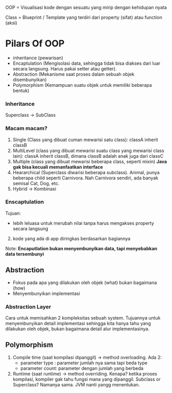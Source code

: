 OOP = Visualisasi kode dengan sesuatu yang mirip dengan kehidupan nyata

Class = Blueprint / Template yang terdiri dari property (sifat) atau function (aksi)


# Pilars Of OOP

- inheritance (pewarisan)
- Encaptulation (Mengisolasi data, sehingga tidak bisa diakses dari luar secara langsung. Harus pakai setter atau getter).
- Abstraction (Mekanisme saat proses dalam sebuah objek disembunyikan)
- Polymorphism (Kemampuan suatu objek untuk memiliki beberapa bentuk)


### Inheritance

Superclass -> SubClass

### Macam macam?

1. Single (Class yang dibuat cuman mewarisi satu class): classA inherit classB
2. MultiLevel (class yang dibuat mewarisi suatu class yang mewarisi class lain): classA inherit classB, dimana classB adalah anak juga dari classC
3. Multiple (class yang dibuat mewarisi beberapa class, seperti mixin) **Java gak bisa kecuali memanfaatkan interface**
4. Heararchical (Superclass diwarisi beberapa subclass). Animal, punya beberapa child seperti Carnivora. Nah Carnivora sendiri, ada banyak semisal Cat, Dog, etc.
5. Hybrid -> Kombinasi

### Enscaptulation

Tujuan: 
- lebih leluasa untuk merubah nilai tanpa harus mengakses property secara langsung
2. kode yang ada di app diringkas berdasarkan bagiannya

Note: **Encaputlation bukan menyembunyikan data, tapi menyebabkan data tersembunyi**


## Abstraction

- Fokus pada apa yang dilakukan oleh objek (what) bukan bagaimana (how)
- Menyembunyikan implementasi

### Abstraction Layer
Cara untuk memisahkan 2 kompleksitas sebuah system. Tujuannya untuk menyembunyikan detail implementasi sehingga kita hanya tahu yang dilakukan oleh objek, bukan bagaimana detail alur implementasinya.


## Polymorphism

1. Compile time (saat kompilasi dipanggil) -> method overloading. Ada 2:
	- parameter type : parameter jumlah nya sama tapi beda type
	- parameter count: parameter dengan jumlah yang berbeda
2. Runtime (saat runtime) -> method overriding. Kenapa? ketika proses kompilasi, kompiler gak tahu fungsi mana yang dipanggil. Subclass or Superclass? Namanya sama. JVM nanti yangg menentukan.
